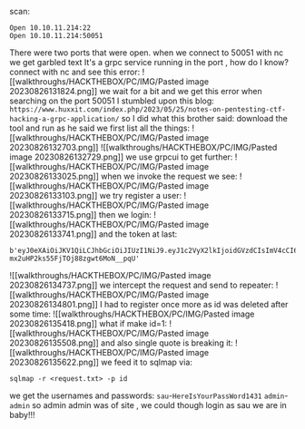 scan:
```
Open 10.10.11.214:22
Open 10.10.11.214:50051
```
There were two ports that were open.
when we connect to 50051 with nc we get garbled text
It's a grpc service running in the port , how do I know?
connect with nc and see this error:
![[walkthroughs/HACKTHEBOX/PC/IMG/Pasted image 20230826131824.png]]
we wait for a bit and we get this error
when searching on the port 50051 I stumbled upon this blog:
`https://www.huxxit.com/index.php/2023/05/25/notes-on-pentesting-ctf-hacking-a-grpc-application/`
so I did what this brother said: download the tool and run as he said
we first list all the things:
![[walkthroughs/HACKTHEBOX/PC/IMG/Pasted image 20230826132703.png]]
![[walkthroughs/HACKTHEBOX/PC/IMG/Pasted image 20230826132729.png]]
we use grpcui to get further:
![[walkthroughs/HACKTHEBOX/PC/IMG/Pasted image 20230826133025.png]]
when we invoke the request we see:
![[walkthroughs/HACKTHEBOX/PC/IMG/Pasted image 20230826133103.png]]
we try register a user:
![[walkthroughs/HACKTHEBOX/PC/IMG/Pasted image 20230826133715.png]]
then we login:
![[walkthroughs/HACKTHEBOX/PC/IMG/Pasted image 20230826133741.png]]
and the token at last:
```
b'eyJ0eXAiOiJKV1QiLCJhbGciOiJIUzI1NiJ9.eyJ1c2VyX2lkIjoidGVzdCIsImV4cCI6MTY5MzA0NzM4MX0.QkbZj2kouXh-mx2uHP2ks55FjTOj88zgwt6MoN__pqU'
```
![[walkthroughs/HACKTHEBOX/PC/IMG/Pasted image 20230826134737.png]]
we intercept the request and send to repeater:
![[walkthroughs/HACKTHEBOX/PC/IMG/Pasted image 20230826134801.png]]
I had to register once more as id was deleted after some time:
![[walkthroughs/HACKTHEBOX/PC/IMG/Pasted image 20230826135418.png]]
what if make id=1:
![[walkthroughs/HACKTHEBOX/PC/IMG/Pasted image 20230826135508.png]]
and also single quote is breaking it:
![[walkthroughs/HACKTHEBOX/PC/IMG/Pasted image 20230826135622.png]]
we feed it to sqlmap via:
```
sqlmap -r <request.txt> -p id
```
we get the usernames and passwords:
`sau`-`HereIsYourPassWord1431`
`admin`-`admin`
so admin admin was of site , we could though login as sau
we are in baby!!!